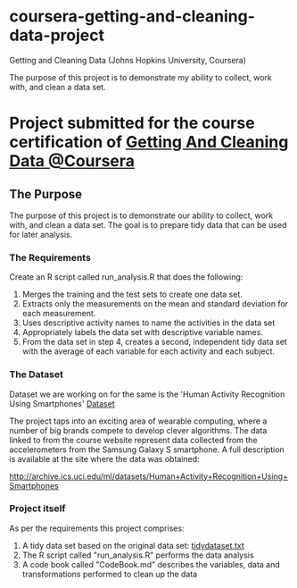 # coursera-getting-and-cleaning-data-project
Getting and Cleaning Data (Johns Hopkins University, Coursera)

The purpose of this project is to demonstrate my ability to collect, work with, and clean a data set.

# Project submitted for the course certification of [Getting And Cleaning Data @Coursera](https://www.coursera.org/learn/data-cleaning)

##  The Purpose
The purpose of this project is to demonstrate our ability to collect, work with, and clean a data set. The goal is to prepare tidy data that can be used for later analysis. 

### The Requirements
Create an R script called run_analysis.R that does the following:

1. Merges the training and the test sets to create one data set.
2. Extracts only the measurements on the mean and standard deviation for each measurement. 
3. Uses descriptive activity names to name the activities in the data set
4. Appropriately labels the data set with descriptive variable names. 
5. From the data set in step 4, creates a second, independent tidy data set with the average of each variable for each activity and each subject.

### The Dataset 
Dataset we are working on for the same is the 'Human Activity Recognition Using Smartphones' [Dataset](https://d396qusza40orc.cloudfront.net/getdata%2Fprojectfiles%2FUCI%20HAR%20Dataset.zip)

The project taps into an exciting area of wearable computing, where a number of big brands compete to develop clever algorithms. The data linked to from the course website represent data collected from the accelerometers from the Samsung Galaxy S smartphone. A full description is available at the site where the data was obtained: 

http://archive.ics.uci.edu/ml/datasets/Human+Activity+Recognition+Using+Smartphones 

### Project itself
As per the requirements this project comprises:

1. A tidy data set based on the original data set: [tidydataset.txt](https://github.com/mrglass1/coursera-getting-and-cleaning-data-project/blob/master/tidydataset.txt)
2. The R script called "run_analysis.R" performs the data analysis
3. A code book called "CodeBook.md" describes the variables, data and transformations performed to clean up the data 
